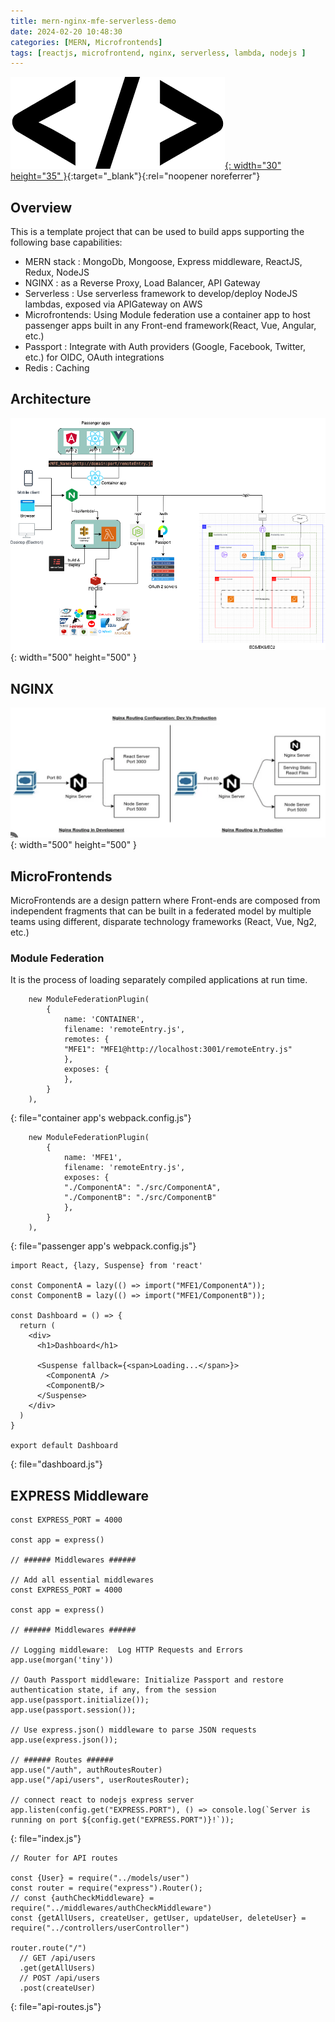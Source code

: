 ```yaml
---
title: mern-nginx-mfe-serverless-demo
date: 2024-02-20 10:48:30
categories: [MERN, Microfrontends]
tags: [reactjs, microfrontend, nginx, serverless, lambda, nodejs ]     # TAG names should always be lowercase
---
```


[![Source Code](/assets/img/sourcecode.png "Source code"){: width="30" height="35" }](https://github.com/bangeras/mern-nginx-mfe-serverless-demo){:target="_blank"}{:rel="noopener noreferrer"}

## Overview
This is a template project that can be used to build apps supporting the following base capabilities:
* MERN stack    : MongoDb, Mongoose, Express middleware, ReactJS, Redux, NodeJS
* NGINX         : as a Reverse Proxy, Load Balancer, API Gateway
* Serverless    : Use serverless framework to develop/deploy NodeJS lambdas, exposed via APIGateway on AWS
* Microfrontends: Using Module federation use a container app to host passenger apps built in any Front-end framework(React, Vue, Angular, etc.)
* Passport      : Integrate with Auth providers (Google, Facebook, Twitter, etc.) for OIDC, OAuth integrations
* Redis         : Caching


## Architecture
![](/assets/img/mern-nginx-mfe-serverless-demo/mern.png){: width="500" height="500" }

## NGINX
![NGINX flow](/assets/img/mern-nginx-mfe-serverless-demo/nginx.png){: width="500" height="500" }

## MicroFrontends
MicroFrontends are a design pattern where Front-ends are composed from independent fragments that can be built in a federated model by multiple teams
using different, disparate technology frameworks (React, Vue, Ng2, etc.)

### Module Federation
It is the process of loading separately compiled applications at run time.

```
    new ModuleFederationPlugin(
        {
            name: 'CONTAINER',
            filename: 'remoteEntry.js',
            remotes: {
            "MFE1": "MFE1@http://localhost:3001/remoteEntry.js"
            }, 
            exposes: {
            },
        }
    ),
```
{: file="container app's webpack.config.js"}

```
    new ModuleFederationPlugin(
        {
            name: 'MFE1',
            filename: 'remoteEntry.js',
            exposes: {
            "./ComponentA": "./src/ComponentA",
            "./ComponentB": "./src/ComponentB"
            },
        }
    ),
```
{: file="passenger app's webpack.config.js"}

```
import React, {lazy, Suspense} from 'react'

const ComponentA = lazy(() => import("MFE1/ComponentA"));
const ComponentB = lazy(() => import("MFE1/ComponentB"));

const Dashboard = () => {
  return (
    <div>
      <h1>Dashboard</h1>

      <Suspense fallback={<span>Loading...</span>}>
        <ComponentA /> 
        <ComponentB/>     
      </Suspense>
    </div>
  )
}

export default Dashboard
```
{: file="dashboard.js"}

## EXPRESS Middleware

```
const EXPRESS_PORT = 4000

const app = express()

// ###### Middlewares ######

// Add all essential middlewares
const EXPRESS_PORT = 4000

const app = express()

// ###### Middlewares ######

// Logging middleware:  Log HTTP Requests and Errors
app.use(morgan('tiny'))

// Oauth Passport middleware: Initialize Passport and restore authentication state, if any, from the session
app.use(passport.initialize());
app.use(passport.session());

// Use express.json() middleware to parse JSON requests
app.use(express.json());

// ###### Routes ######
app.use("/auth", authRoutesRouter)
app.use("/api/users", userRoutesRouter);

// connect react to nodejs express server
app.listen(config.get("EXPRESS.PORT"), () => console.log(`Server is running on port ${config.get("EXPRESS.PORT")}!`));
```
{: file="index.js"}


```
// Router for API routes

const {User} = require("../models/user")
const router = require("express").Router();
// const {authCheckMiddleware} = require("../middlewares/authCheckMiddleware")
const {getAllUsers, createUser, getUser, updateUser, deleteUser} = require("../controllers/userController")

router.route("/")
  // GET /api/users
  .get(getAllUsers)
  // POST /api/users
  .post(createUser)

```
{: file="api-routes.js"}
